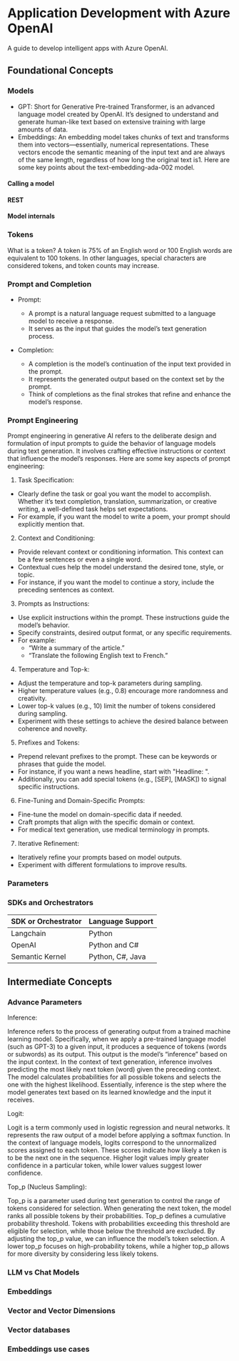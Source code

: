 # Application Development with Azure OpenAI

A guide to develop intelligent apps with Azure OpenAI.

## Foundational Concepts

### Models

- GPT: Short for Generative Pre-trained Transformer, is an advanced language model created by OpenAI. It’s designed to understand and generate human-like text based on extensive training with large amounts of data.
- Embeddings: An embedding model takes chunks of text and transforms them into vectors—essentially, numerical representations. These vectors encode the semantic meaning of the input text and are always of the same length, regardless of how long the original text is1. Here are some key points about the text-embedding-ada-002 model.

#### Calling a model

#### REST

#### Model internals

### Tokens

What is a token? A token is 75% of an English word or 100 English words are equivalent to 100 tokens. In other languages, special characters are considered tokens, and token counts may increase.

### Prompt and Completion

- Prompt:
  - A prompt is a natural language request submitted to a language model to receive a response.
  - It serves as the input that guides the model’s text generation process.

- Completion:
  - A completion is the model’s continuation of the input text provided in the prompt.
  - It represents the generated output based on the context set by the prompt.
  - Think of completions as the final strokes that refine and enhance the model’s response.

### Prompt Engineering

Prompt engineering in generative AI refers to the deliberate design and formulation of input prompts to guide the behavior of language models during text generation. It involves crafting effective instructions or context that influence the model’s responses. Here are some key aspects of prompt engineering:

1. Task Specification:
  - Clearly define the task or goal you want the model to accomplish. Whether it’s text completion, translation, summarization, or creative writing, a well-defined task helps set expectations.
  - For example, if you want the model to write a poem, your prompt should explicitly mention that.
2. Context and Conditioning:
  - Provide relevant context or conditioning information. This context can be a few sentences or even a single word.
  - Contextual cues help the model understand the desired tone, style, or topic.
  - For instance, if you want the model to continue a story, include the preceding sentences as context.
3. Prompts as Instructions:
  - Use explicit instructions within the prompt. These instructions guide the model’s behavior.
  - Specify constraints, desired output format, or any specific requirements.
  - For example:
    - “Write a summary of the article.”
    - “Translate the following English text to French.”
4. Temperature and Top-k:
  - Adjust the temperature and top-k parameters during sampling.
  - Higher temperature values (e.g., 0.8) encourage more randomness and creativity.
  - Lower top-k values (e.g., 10) limit the number of tokens considered during sampling.
  - Experiment with these settings to achieve the desired balance between coherence and novelty.
5. Prefixes and Tokens:
  - Prepend relevant prefixes to the prompt. These can be keywords or phrases that guide the model.
  - For instance, if you want a news headline, start with "Headline: ".
  - Additionally, you can add special tokens (e.g., [SEP], [MASK]) to signal specific instructions.
6. Fine-Tuning and Domain-Specific Prompts:
  - Fine-tune the model on domain-specific data if needed.
  - Craft prompts that align with the specific domain or context.
  - For medical text generation, use medical terminology in prompts.
7. Iterative Refinement:
  - Iteratively refine your prompts based on model outputs.
  - Experiment with different formulations to improve results.

### Parameters

### SDKs and Orchestrators

| SDK or Orchestrator | Language Support |
| -- | -- |
| Langchain | Python |
| OpenAI | Python and C# |
| Semantic Kernel | Python, C#, Java |

## Intermediate Concepts

### Advance Parameters

Inference:

Inference refers to the process of generating output from a trained machine learning model. Specifically, when we apply a pre-trained language model (such as GPT-3) to a given input, it produces a sequence of tokens (words or subwords) as its output. This output is the model’s “inference” based on the input context. In the context of text generation, inference involves predicting the most likely next token (word) given the preceding context. The model calculates probabilities for all possible tokens and selects the one with the highest likelihood. Essentially, inference is the step where the model generates text based on its learned knowledge and the input it receives.

Logit:

Logit is a term commonly used in logistic regression and neural networks. It represents the raw output of a model before applying a softmax function. In the context of language models, logits correspond to the unnormalized scores assigned to each token. These scores indicate how likely a token is to be the next one in the sequence. Higher logit values imply greater confidence in a particular token, while lower values suggest lower confidence.

Top_p (Nucleus Sampling):

Top_p is a parameter used during text generation to control the range of tokens considered for selection. When generating the next token, the model ranks all possible tokens by their probabilities. Top_p defines a cumulative probability threshold. Tokens with probabilities exceeding this threshold are eligible for selection, while those below the threshold are excluded. By adjusting the top_p value, we can influence the model’s token selection. A lower top_p focuses on high-probability tokens, while a higher top_p allows for more diversity by considering less likely tokens.

### LLM vs Chat Models
### Embeddings
### Vector and Vector Dimensions
### Vector databases
### Embeddings use cases

